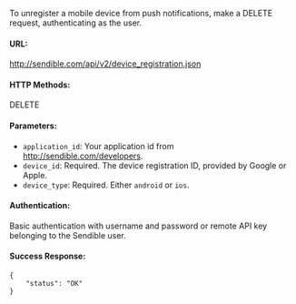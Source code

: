 To unregister a mobile device from push notifications, make a DELETE request, authenticating as the user.

#### URL: ####
http://sendible.com/api/v2/device_registration.json

#### HTTP Methods: ####
DELETE

#### Parameters: ####
  * `application_id`: Your application id from http://sendible.com/developers.
  * `device_id`: Required. The device registration ID, provided by Google or Apple.
  * `device_type`: Required. Either `android` or `ios`.

#### Authentication: ####
Basic authentication with username and password or remote API key belonging to the Sendible user.

#### Success Response: ####
```
{
    "status": "OK"
}
```